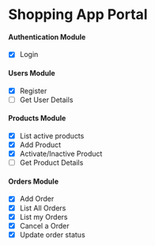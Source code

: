 # Shopping App Portal

#### Authentication Module

- [x] Login

#### Users Module

- [x] Register
- [ ] Get User Details

#### Products Module
- [x] List active products
- [x] Add Product
- [X] Activate/Inactive Product
- [ ] Get Product Details

#### Orders Module
- [x] Add Order
- [x] List All Orders
- [x] List my Orders
- [x] Cancel a Order
- [x] Update order status
